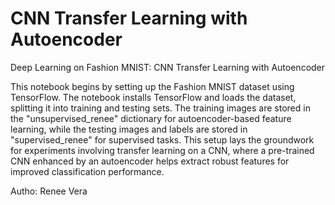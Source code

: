 # CNN Transfer Learning with Autoencoder
Deep Learning on Fashion MNIST: CNN Transfer Learning with Autoencoder

This notebook begins by setting up the Fashion MNIST dataset using TensorFlow. The notebook installs TensorFlow and loads the dataset, splitting it into training and testing sets. The training images are stored in the "unsupervised_renee" dictionary for autoencoder-based feature learning, while the testing images and labels are stored in "supervised_renee" for supervised tasks. This setup lays the groundwork for experiments involving transfer learning on a CNN, where a pre-trained CNN enhanced by an autoencoder helps extract robust features for improved classification performance.


Autho: Renee Vera